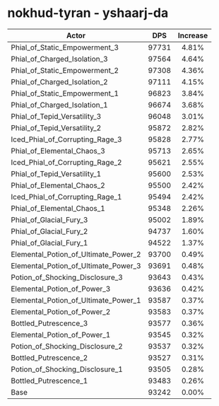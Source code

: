 # nokhud-tyran - yshaarj-da
| Actor | DPS | Increase |
|---|:---:|:---:|
|Phial_of_Static_Empowerment_3|97731|4.81%|
|Phial_of_Charged_Isolation_3|97564|4.64%|
|Phial_of_Static_Empowerment_2|97308|4.36%|
|Phial_of_Charged_Isolation_2|97111|4.15%|
|Phial_of_Static_Empowerment_1|96823|3.84%|
|Phial_of_Charged_Isolation_1|96674|3.68%|
|Phial_of_Tepid_Versatility_3|96048|3.01%|
|Phial_of_Tepid_Versatility_2|95872|2.82%|
|Iced_Phial_of_Corrupting_Rage_3|95828|2.77%|
|Phial_of_Elemental_Chaos_3|95713|2.65%|
|Iced_Phial_of_Corrupting_Rage_2|95621|2.55%|
|Phial_of_Tepid_Versatility_1|95600|2.53%|
|Phial_of_Elemental_Chaos_2|95500|2.42%|
|Iced_Phial_of_Corrupting_Rage_1|95494|2.42%|
|Phial_of_Elemental_Chaos_1|95348|2.26%|
|Phial_of_Glacial_Fury_3|95002|1.89%|
|Phial_of_Glacial_Fury_2|94737|1.60%|
|Phial_of_Glacial_Fury_1|94522|1.37%|
|Elemental_Potion_of_Ultimate_Power_2|93700|0.49%|
|Elemental_Potion_of_Ultimate_Power_3|93691|0.48%|
|Potion_of_Shocking_Disclosure_3|93643|0.43%|
|Elemental_Potion_of_Power_3|93636|0.42%|
|Elemental_Potion_of_Ultimate_Power_1|93587|0.37%|
|Elemental_Potion_of_Power_2|93583|0.37%|
|Bottled_Putrescence_3|93577|0.36%|
|Elemental_Potion_of_Power_1|93545|0.32%|
|Potion_of_Shocking_Disclosure_2|93537|0.32%|
|Bottled_Putrescence_2|93527|0.31%|
|Potion_of_Shocking_Disclosure_1|93505|0.28%|
|Bottled_Putrescence_1|93483|0.26%|
|Base|93242|0.00%|
